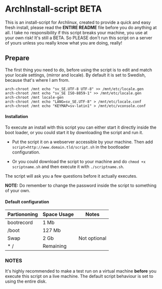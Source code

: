 ArchInstall-script BETA
==================

This is an install-script for Archlinux, created to provide a quick and easy fresh install, please read the **ENTIRE README** file before you do anything at all. I take no responsibility if this script breaks your machine, you use at your own risk! It's still a BETA. So PLEASE don't run this script on a server of yours unless you really know what you are doing, really!

## Prepare ##
The first thing you need to do, before using the script is to edit and match your locale settings, (mirror and locale). By default it is set to Swedish, because that's where I am from.

```shell
arch-chroot /mnt echo "sv_SE.UTF-8 UTF-8" >> /mnt/etc/locale.gen
arch-chroot /mnt echo "sv_SE ISO-8859-1" >> /mnt/etc/locale.gen
arch-chroot /mnt locale-gen
arch-chroot /mnt echo "LANG=sv_SE.UTF-8" > /mnt/etc/locale.conf
arch-chroot /mnt echo "KEYMAP=sv-latin1" > /mnt/etc/vconsole.conf
```

#### Installation ####
To execute an install with this script you can either start it directly inside the boot loader, or you could start it by downloading the script and run it.

* Put the script it on a webserver accessible by your machine. Then add `script=http://www.domain.tld/script.sh` in the bootloader configuration.

* Or you could download the script to your machine and do `chmod +x scriptname.sh` and then execute it with `./scriptname.sh`.

The script will ask you a few questions before it actually executes.

**NOTE:** Do remember to change the password inside the script to something of your own.

#### Default configuration ####

Partiononing | Space Usage | Notes
------------ | ----------- | -----
bootrecord | 1 Mb | 
/boot | 127 Mb | 
Swap | 2 Gb | Not optional
* / | Remaining | 

### NOTES ###
It's highly recommended to make a test run on a virtual machine **before** you execute this script on a live machine. The default script behaviour is set to using the entire disk.